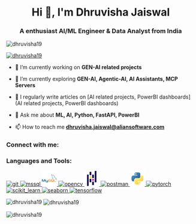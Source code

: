 <h1 align="center">Hi 👋, I'm Dhruvisha Jaiswal</h1>
<h3 align="center">A enthusiast AI/ML Engineer & Data Analyst from India</h3>

<p align="left"> <img src="https://komarev.com/ghpvc/?username=dhruvisha19&label=Profile%20views&color=0e75b6&style=flat" alt="dhruvisha19" /> </p>

<p align="left"> <a href="https://github.com/ryo-ma/github-profile-trophy"><img src="https://github-profile-trophy.vercel.app/?username=dhruvisha19" alt="dhruvisha19" /></a> </p>

- 🔭 I’m currently working on **GEN-AI related projects**

- 🌱 I’m currently exploring **GEN-AI, Agentic-AI, AI Assistants, MCP Servers**

- 📝 I regularly write articles on [AI related projects, PowerBI dashboards](AI related projects, PowerBI dashboards)

- 💬 Ask me about **ML, AI, Python, FastAPI, PowerBI**

- 📫 How to reach me **dhruvisha.jaiswal@aliansoftware.com**

<h3 align="left">Connect with me:</h3>
<p align="left">
</p>

<h3 align="left">Languages and Tools:</h3>
<p align="left"> <a href="https://git-scm.com/" target="_blank" rel="noreferrer"> <img src="https://www.vectorlogo.zone/logos/git-scm/git-scm-icon.svg" alt="git" width="40" height="40"/> </a> <a href="https://www.microsoft.com/en-us/sql-server" target="_blank" rel="noreferrer"> <img src="https://www.svgrepo.com/show/303229/microsoft-sql-server-logo.svg" alt="mssql" width="40" height="40"/> </a> <a href="https://www.mysql.com/" target="_blank" rel="noreferrer"> <img src="https://raw.githubusercontent.com/devicons/devicon/master/icons/mysql/mysql-original-wordmark.svg" alt="mysql" width="40" height="40"/> </a> <a href="https://opencv.org/" target="_blank" rel="noreferrer"> <img src="https://www.vectorlogo.zone/logos/opencv/opencv-icon.svg" alt="opencv" width="40" height="40"/> </a> <a href="https://pandas.pydata.org/" target="_blank" rel="noreferrer"> <img src="https://raw.githubusercontent.com/devicons/devicon/2ae2a900d2f041da66e950e4d48052658d850630/icons/pandas/pandas-original.svg" alt="pandas" width="40" height="40"/> </a> <a href="https://postman.com" target="_blank" rel="noreferrer"> <img src="https://www.vectorlogo.zone/logos/getpostman/getpostman-icon.svg" alt="postman" width="40" height="40"/> </a> <a href="https://www.python.org" target="_blank" rel="noreferrer"> <img src="https://raw.githubusercontent.com/devicons/devicon/master/icons/python/python-original.svg" alt="python" width="40" height="40"/> </a> <a href="https://pytorch.org/" target="_blank" rel="noreferrer"> <img src="https://www.vectorlogo.zone/logos/pytorch/pytorch-icon.svg" alt="pytorch" width="40" height="40"/> </a> <a href="https://scikit-learn.org/" target="_blank" rel="noreferrer"> <img src="https://upload.wikimedia.org/wikipedia/commons/0/05/Scikit_learn_logo_small.svg" alt="scikit_learn" width="40" height="40"/> </a> <a href="https://seaborn.pydata.org/" target="_blank" rel="noreferrer"> <img src="https://seaborn.pydata.org/_images/logo-mark-lightbg.svg" alt="seaborn" width="40" height="40"/> </a> <a href="https://www.tensorflow.org" target="_blank" rel="noreferrer"> <img src="https://www.vectorlogo.zone/logos/tensorflow/tensorflow-icon.svg" alt="tensorflow" width="40" height="40"/> </a> </p>

<p><img align="left" src="https://github-readme-stats.vercel.app/api/top-langs?username=dhruvisha19&show_icons=true&locale=en&layout=compact" alt="dhruvisha19" /></p>

<p>&nbsp;<img align="center" src="https://github-readme-stats.vercel.app/api?username=dhruvisha19&show_icons=true&locale=en" alt="dhruvisha19" /></p>

<p><img align="center" src="https://github-readme-streak-stats.herokuapp.com/?user=dhruvisha19&" alt="dhruvisha19" /></p>
